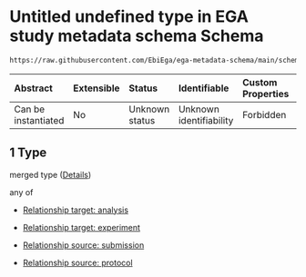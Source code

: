 # Untitled undefined type in EGA study metadata schema Schema

```txt
https://raw.githubusercontent.com/EbiEga/ega-metadata-schema/main/schemas/EGA.study.json#/properties/study_relationships/items/allOf/1/anyOf/0/allOf/1
```



| Abstract            | Extensible | Status         | Identifiable            | Custom Properties | Additional Properties | Access Restrictions | Defined In                                                                 |
| :------------------ | :--------- | :------------- | :---------------------- | :---------------- | :-------------------- | :------------------ | :------------------------------------------------------------------------- |
| Can be instantiated | No         | Unknown status | Unknown identifiability | Forbidden         | Allowed               | none                | [EGA.study.json\*](../../../schemas/EGA.study.json "open original schema") |

## 1 Type

merged type ([Details](ega-19-properties-study-relationships-items-allof-relationship-constraints-for-a-study-anyof-allowed-relationships-of-type-referenced_by-main-ones-allof-1.md))

any of

*   [Relationship target: analysis](ega-12-definitions-relationship-target-analysis.md "check type definition")

*   [Relationship target: experiment](ega-12-definitions-relationship-target-experiment.md "check type definition")

*   [Relationship source: submission](ega-12-definitions-relationship-source-submission.md "check type definition")

*   [Relationship source: protocol](ega-12-definitions-relationship-source-protocol.md "check type definition")
